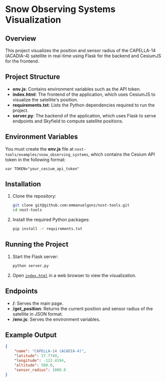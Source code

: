# Snow Observing Systems Visualization

## Overview
This project visualizes the position and sensor radius of the CAPELLA-14 (ACADIA-4) satellite in real-time using Flask for the backend and CesiumJS for the frontend.

## Project Structure

- **env.js**: Contains environment variables such as the API token.
- **index.html**: The frontend of the application, which uses CesiumJS to visualize the satellite's position.
- **requirements.txt**: Lists the Python dependencies required to run the project.
- **server.py**: The backend of the application, which uses Flask to serve endpoints and Skyfield to compute satellite positions.

## Environment Variables

You must create the **env.js** file at ```nost-tools/examples/snow_observing_systems```, which contains the Cesium API token in the following format:

```
var TOKEN="your_cesium_api_token"
```

## Installation
1. Clone the repository:
    ```sh
    git clone git@github.com:emmanuelgonz/nost-tools.git
    cd nost-tools
    ```

2. Install the required Python packages:
    ```sh
    pip install -r requirements.txt
    ```

## Running the Project
1. Start the Flask server:
    ```sh
    python server.py
    ```

2. Open [`index.html`](command:_github.copilot.openRelativePath?%5B%7B%22scheme%22%3A%22file%22%2C%22authority%22%3A%22%22%2C%22path%22%3A%22%2Fmnt%2Fc%2FUsers%2Femgonz38%2FOneDrive%20-%20Arizona%20State%20University%2Fubuntu_files%2Fwork%2Fcode%2Fgit_repos%2Fforks%2Fnost-tools%2Fexamples%2Fsnow_observing_systems%2Findex.html%22%2C%22query%22%3A%22%22%2C%22fragment%22%3A%22%22%7D%5D "/mnt/c/Users/emgonz38/OneDrive - Arizona State University/ubuntu_files/work/code/git_repos/forks/nost-tools/examples/snow_observing_systems/index.html") in a web browser to view the visualization.

## Endpoints
- **/**: Serves the main page.
- **/get_position**: Returns the current position and sensor radius of the satellite in JSON format.
- **/env.js**: Serves the environment variables.

## Example Output
```json
{
    "name": "CAPELLA-14 (ACADIA-4)",
    "latitude": 37.7749,
    "longitude": -122.4194,
    "altitude": 500.0,
    "sensor_radius": 1000.0
}
```